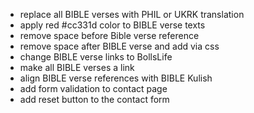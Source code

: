 - replace all BIBLE verses with PHIL or UKRK translation 
- apply red #cc331d color to BIBLE verse texts 
- remove space before Bible verse reference 
- remove space after BIBLE verse and add via css 
- change BIBLE verse links to BollsLife
- make all BIBLE verses a link
- align BIBLE verse references with BIBLE Kulish
- add form validation to contact page 
- add reset button to the contact form 